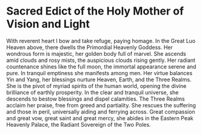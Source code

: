 # Sacred Edict of the Holy Mother of Vision and Light

With reverent heart I bow and take refuge, paying homage. In the Great Luo Heaven above, there dwells the Primordial Heavenly Goddess. Her wondrous form is majestic, her golden body full of marvel. She ascends amid clouds and rosy mists, the auspicious clouds rising gently. Her radiant countenance shines like the full moon, the immortal appearance serene and pure. In tranquil emptiness she manifests among men. Her virtue balances Yin and Yang, her blessings nurture Heaven, Earth, and the Three Realms. She is the pivot of myriad spirits of the human world, opening the divine brilliance of earthly prosperity. In the clear and tranquil universe, she descends to bestow blessings and dispel calamities. The Three Realms acclaim her praise, free from greed and partiality. She rescues the suffering and those in peril, universally aiding and ferrying across. Great compassion and great vow, great saint and great mercy, she abides in the Eastern Peak Heavenly Palace, the Radiant Sovereign of the Two Poles.
